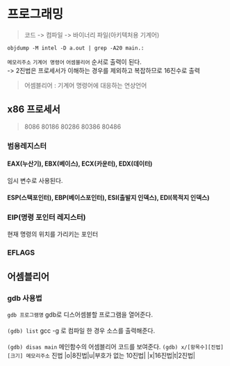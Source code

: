 # 프로그래밍
> 코드 -> 컴파일 -> 바이너리 파일(아키텍처용 기계어)

```objdump -M intel -D a.out | grep -A20 main.:```

`메모리주소` `기계어 명령어` `어셈블리어` 순서로 출력이 된다.  
-> 2진법은 프로세서가 이해하는 경우를 제외하고 복잡하므로 16진수로 출력
> 어셈블리어 : 기계어 명령어에 대응하는 연상언어

## x86 프로세서
> 8086 80186 80286 80386 80486

### 범용레지스터
#### EAX(누산기), EBX(베이스), ECX(카운터), EDX(데이터)
임시 변수로 사용된다.
#### ESP(스택포인터), EBP(베이스포인터), ESI(출발지 인덱스), EDI(목적지 인덱스)
### EIP(명령 포인터 레지스터)
현재 명령의 위치를 가리키는 포인터
### EFLAGS
  
## 어셈블리어
### gdb 사용법
```gdb 프로그램명```
gdb로 디스어셈블할 프로그램을 열어준다.<br><br>
```(gdb) list```
gcc -g 로 컴파일 한 경우 소스를 출력해준다.<br><br>
```(gdb) disas main```
메인함수의 어셈블리어 코드를 보여준다.
```(gdb) x/[항목수][진법][크기] 메모리주소```
진법
|o|8진법|u|부호가 없는 10진법|
|x|16진법|t|2진법|




